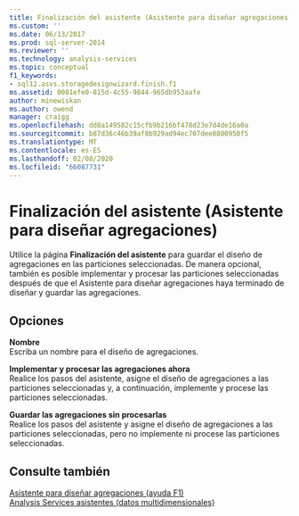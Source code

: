 ```yaml
---
title: Finalización del asistente (Asistente para diseñar agregaciones) | Microsoft Docs
ms.custom: ''
ms.date: 06/13/2017
ms.prod: sql-server-2014
ms.reviewer: ''
ms.technology: analysis-services
ms.topic: conceptual
f1_keywords:
- sql12.asvs.storagedesignwizard.finish.f1
ms.assetid: 0081efe0-815d-4c55-9844-965db953aafe
author: minewiskan
ms.author: owend
manager: craigg
ms.openlocfilehash: dd8a149582c15cfb9b216bf478d23e7d4de16a0a
ms.sourcegitcommit: b87d36c46b39af8b929ad94ec707dee8800950f5
ms.translationtype: MT
ms.contentlocale: es-ES
ms.lasthandoff: 02/08/2020
ms.locfileid: "66087731"
---
```

# <a name="completing-the-wizard-aggregation-design-wizard"></a>Finalización del asistente (Asistente para diseñar agregaciones)
  Utilice la página **Finalización del asistente** para guardar el diseño de agregaciones en las particiones seleccionadas. De manera opcional, también es posible implementar y procesar las particiones seleccionadas después de que el Asistente para diseñar agregaciones haya terminado de diseñar y guardar las agregaciones.  
  
## <a name="options"></a>Opciones  
 **Nombre**  
 Escriba un nombre para el diseño de agregaciones.  
  
 **Implementar y procesar las agregaciones ahora**  
 Realice los pasos del asistente, asigne el diseño de agregaciones a las particiones seleccionadas y, a continuación, implemente y procese las particiones seleccionadas.  
  
 **Guardar las agregaciones sin procesarlas**  
 Realice los pasos del asistente y asigne el diseño de agregaciones a las particiones seleccionadas, pero no implemente ni procese las particiones seleccionadas.  
  
## <a name="see-also"></a>Consulte también  
 [Asistente para diseñar agregaciones (ayuda F1)](aggregation-design-wizard-f1-help.md)   
 [Analysis Services asistentes &#40;datos multidimensionales&#41;](analysis-services-wizards-multidimensional-data.md)  
  
  
